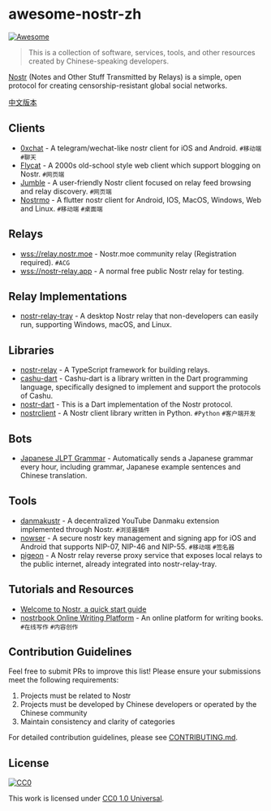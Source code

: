# awesome-nostr-zh

[![Awesome](https://awesome.re/badge.svg)](https://awesome.re)

> This is a collection of software, services, tools, and other resources created by Chinese-speaking developers.

[Nostr](https://github.com/nostr-protocol/nostr) (Notes and Other Stuff Transmitted by Relays) is a simple, open protocol for creating censorship-resistant global social networks.

[中文版本](./README.md)

## Clients

- [0xchat](https://github.com/0xchat-app) - A telegram/wechat-like nostr client for iOS and Android. `#移动端` `#聊天`
- [Flycat](https://github.com/digi-monkey/flycat-web) - A 2000s old-school style web client which support blogging on Nostr. `#网页端`
- [Jumble](https://github.com/CodyTseng/jumble) - A user-friendly Nostr client focused on relay feed browsing and relay discovery. `#网页端`
- [Nostrmo](https://github.com/haorendashu/nostrmo) - A flutter nostr client for Android, IOS, MacOS, Windows, Web and Linux. `#移动端` `#桌面端`

## Relays

- [wss://relay.nostr.moe](https://relay.nostr.moe/) - Nostr.moe community relay (Registration required). `#ACG`
- [wss://nostr-relay.app](https://jumble.social/?r=nostr-relay.app) - A normal free public Nostr relay for testing.

## Relay Implementations

- [nostr-relay-tray](https://github.com/CodyTseng/nostr-relay-tray) - A desktop Nostr relay that non-developers can easily run, supporting Windows, macOS, and Linux.

## Libraries

- [nostr-relay](https://github.com/CodyTseng/nostr-relay) - A TypeScript framework for building relays.
- [cashu-dart](https://github.com/0xchat-app/cashu-dart) - Cashu-dart is a library written in the Dart programming language, specifically designed to implement and support the protocols of Cashu.
- [nostr-dart](https://github.com/0xchat-app/nostr-dart) - This is a Dart implementation of the Nostr protocol.
- [nostrclient](https://github.com/duozhutuan/nostrclient) - A Nostr client library written in Python. `#Python` `#客户端开发`

## Bots

- [Japanese JLPT Grammar](https://jumble.social/users/npub1xr4jdgh7htsuraq8y34pufv3kc5mz2h9h0r9lv9a9t0xeuctvp6smrfyy8) - Automatically sends a Japanese grammar every hour, including grammar, Japanese example sentences and Chinese translation.

## Tools

- [danmakustr](https://github.com/CodyTseng/danmakustr) - A decentralized YouTube Danmaku extension implemented through Nostr. `#浏览器插件`
- [nowser](https://github.com/haorendashu/nowser) - A secure nostr key management and signing app for iOS and Android that supports NIP-07, NIP-46 and NIP-55. `#移动端` `#签名器`
- [pigeon](https://github.com/CodyTseng/pigeon) - A Nostr relay reverse proxy service that exposes local relays to the public internet, already integrated into nostr-relay-tray.

## Tutorials and Resources

- [Welcome to Nostr, a quick start guide](https://blog.cxplay.org/works/nostr-quick-start-guide/)
- [nostrbook Online Writing Platform](https://nostrbook.com) - An online platform for writing books. `#在线写作` `#内容创作`

## Contribution Guidelines

Feel free to submit PRs to improve this list! Please ensure your submissions meet the following requirements:

1. Projects must be related to Nostr
2. Projects must be developed by Chinese developers or operated by the Chinese community
3. Maintain consistency and clarity of categories

For detailed contribution guidelines, please see [CONTRIBUTING.md](./CONTRIBUTING.md).

## License

[![CC0](https://i.creativecommons.org/p/zero/1.0/88x31.png)](https://creativecommons.org/publicdomain/zero/1.0/)

This work is licensed under [CC0 1.0 Universal](https://creativecommons.org/publicdomain/zero/1.0/).
